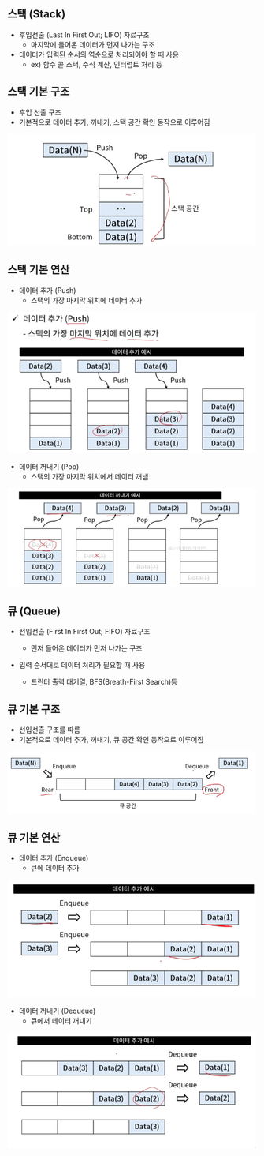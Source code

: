 ## 스택 (Stack)
- 후입선출 (Last In First Out; LIFO) 자료구조
    - 마지막에 들어온 데이터가 먼저 나가는 구조
- 데이터가 입력된 순서의 역순으로 처리되어야 할 때 사용
    - ex) 함수 콜 스택, 수식 계산, 인터럽트 처리 등

## 스택 기본 구조
- 후입 선출 구조
- 기본적으로 데이터 추가, 꺼내기, 스택 공간 확인 동작으로 이루어짐

![](img/2022-04-18-16-05-37.png)

## 스택 기본 연산
- 데이터 추가 (Push)
    - 스택의 가장 마지막 위치에 데이터 추가

![](img/2022-04-18-16-06-12.png)

- 데이터 꺼내기 (Pop)
    - 스택의 가장 마지막 위치에서 데이터 꺼냄

![](img/2022-04-18-16-06-39.png)

## 큐 (Queue)
- 선입선출 (First In First Out; FIFO) 자료구조
    - 먼저 들어온 데이터가 먼저 나가는 구조

- 입력 순서대로 데이터 처리가 필요할 때 사용
    - 프린터 출력 대기열, BFS(Breath-First Search)등

## 큐 기본 구조
- 선입선출 구조를 따름
- 기본적으로 데이터 추가, 꺼내기, 큐 공간 확인 동작으로 이루어짐

![](img/2022-04-18-17-05-00.png)

## 큐 기본 연산
- 데이터 추가 (Enqueue)
    - 큐에 데이터 추가

![](img/2022-04-18-17-05-31.png)


- 데이터 꺼내기 (Dequeue)
    - 큐에서 데이터 꺼내기

![](img/2022-04-18-17-05-53.png)